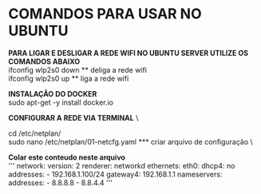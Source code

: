 # **COMANDOS PARA USAR NO UBUNTU** 
**PARA LIGAR E DESLIGAR A REDE WIFI NO UBUNTU SERVER UTILIZE OS COMANDOS ABAIXO** \
ifconfig wlp2s0 down ** deliga a rede wifi \
ifconfig wlp2s0 up ** liga a rede wifi 

**INSTALAÇÂO DO DOCKER** \
sudo apt-get -y install docker.io 

**CONFIGURAR A REDE VIA TERMINAL**  \

cd /etc/netplan/ \
sudo nano /etc/netplan/01-netcfg.yaml     *** criar arquivo de configuração \

**Colar este conteudo neste arquivo** \
'''
network:
  version: 2
  renderer: networkd
  ethernets:
    eth0:
      dhcp4: no
      addresses:
        - 192.168.1.100/24
      gateway4: 192.168.1.1
      nameservers:
        addresses:
          - 8.8.8.8
          - 8.8.4.4
'''
